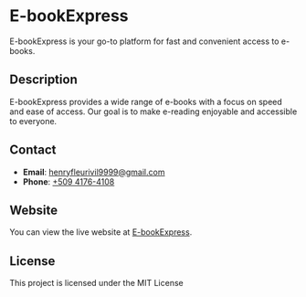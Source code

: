# E-bookExpress

E-bookExpress is your go-to platform for fast and convenient access to e-books.

## Description

E-bookExpress provides a wide range of e-books with a focus on speed and ease of access. Our goal is to make e-reading enjoyable and accessible to everyone.

## Contact

- **Email**: [henryfleurivil9999@gmail.com](mailto:henryfleurivil9999@gmail.com)
- **Phone**: [+509 4176-4108](tel:+50941764108)

## Website

You can view the live website at [E-bookExpress](https://yourusername.github.io/your-business-site/).

## License

This project is licensed under the MIT License
